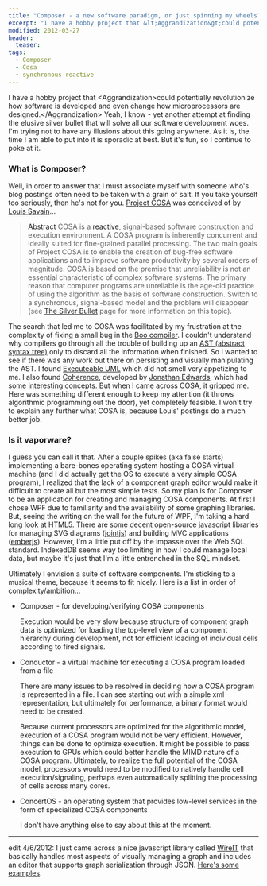 ```yaml
---
title: "Composer - a new software paradigm, or just spinning my wheels?"
excerpt: "I have a hobby project that &lt;Aggrandization&gt;could potentially revolutionize how software is  developed and even change how microprocessors are designed.&lt;/Aggrandization&gt;"
modified: 2012-03-27
header:
  teaser: 
tags: 
  - Composer
  - Cosa
  - synchronous-reactive
---
```


I have a hobby project that &lt;Aggrandization&gt;could potentially revolutionize how software is  developed and even change how microprocessors are designed.&lt;/Aggrandization&gt; Yeah, I know -  yet another attempt at finding the elusive silver bullet that will solve all our software development  woes. I'm trying not to have any illusions about this going anywhere. As it is, the time I am able  to put into it is sporadic at best. But it's fun, so I continue to poke at it.

### What is Composer?

Well, in order to answer that I must associate myself with someone who's blog postings often need to be taken with a grain of salt. If you take yourself too seriously, then he's not for you. [Project COSA](http://www.rebelscience.org/Cosas/COSA.htm) was conceived of by  [Louis Savain](http://www.rebelscience.org/)...

> <a name="Abstract">Abstract</a> COSA is a <a href="http://www.rebelscience.org/Cosas/COSA.htm#Reactive">reactive</a>,          signal-based software construction and execution environment.         A COSA program is inherently concurrent and ideally suited for         fine-grained parallel processing. The         two main goals of Project COSA is to enable the creation of bug-free         software applications and to improve software productivity by several orders of         magnitude. COSA is         based on the premise that unreliability is not an essential         characteristic of complex software systems. The primary reason that computer programs are         unreliable is the age-old practice of using the algorithm as the basis         of software construction. Switch to a synchronous, signal-based model         and the problem will disappear (see <a href="http://www.rebelscience.org/Cosas/Reliability.htm">The         Silver Bullet</a> page for more information on this topic).

The search that led me to COSA was facilitated by my frustration at the complexity of fixing a  small bug in the <a href="http://boo-lang.org/">Boo compiler</a>. I couldn't understand why  compilers go through all the trouble of building up an  <a href="http://en.wikipedia.org/wiki/Abstract_syntax_tree">AST (abstract syntax tree)</a> only  to discard all the information when finished. So I wanted to see if there was any work out there  on persisting and visually manipulating the AST. I found <a href="http://en.wikipedia.org/wiki/Executable_UML"> Executeable UML</a> which did not smell very appetizing to me. I also found <a href="http://coherence-lang.org/"> Coherence</a>, developed by <a href="http://alarmingdevelopment.org/">Jonathan Edwards</a>, which had some  interesting concepts. But when I came across COSA, it gripped me. Here was something different enough to  keep my attention (it throws algorithmic programming out the door), yet completely feasible. I won't try  to explain any further what COSA is, because Louis' postings do a much better job.

### Is it vaporware?

I guess you can call it that. After a couple spikes (aka false starts) implementing a bare-bones operating  system hosting a COSA virtual machine (and I did actually get the OS to execute a very simple COSA program),  I realized that the lack of a component graph editor would make it difficult to create all but the most simple tests.  So my plan is for Composer to be an application for creating and managing COSA components. At first I chose WPF due to familiarity and the availability of some graphing libraries. But, seeing the writing on the wall for the future of  WPF, I'm taking a hard long look at HTML5. There are some decent open-source javascript libraries for managing SVG diagrams (<a href="http://www.jointjs.com/">jointjs</a>) and building MVC applications  (<a href="http://emberjs.com/">emberjs</a>). However, I'm a little put off by the impasse over the Web SQL standard. IndexedDB seems way too limiting in how I could manage local data, but maybe it's just that I'm a little entrenched in the SQL mindset. 

Ultimately I envision a suite of software components. I'm sticking to a musical theme, because it seems  to fit nicely. Here is a list in order of complexity/ambition...

- Composer - for developing/verifying COSA components

  Execution would be very slow because structure of component graph data is optimized for loading the top-level view of a component hierarchy during development, not for efficient loading of individual cells according to fired signals.

- Conductor - a virtual machine for executing a COSA program loaded from a file

  There are many issues to be resolved in deciding how a COSA program is represented in a file. I can see starting out with a simple xml representation, but ultimately for performance, a binary format would need to be created.

  Because current processors are optimized for the algorithmic model, execution of a COSA program would not be very efficient. However, things can be done to optimize execution. It might be possible to pass execution to GPUs which could better handle the MIMD nature of a COSA program. Ultimately, to realize the full potential of the COSA model, processors would need to be modified to natively handle cell execution/signaling, perhaps even automatically splitting the processing of cells across many cores.

- ConcertOS - an operating system that provides low-level services in the form of specialized COSA components     

  I don't have anything else to say about this at the moment.

---
edit 4/6/2012:
I just came across a nice javascript library called <a href="http://neyric.github.com/wireit/index.html">WireIT</a> that basically handles most aspects of visually managing a graph and includes an editor that supports graph serialization through JSON. <a href="http://neyric.github.io/wireit/docs/index.html#examples">Here's some examples</a>.
